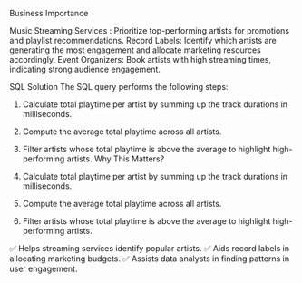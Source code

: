 Business Importance


Music Streaming Services : Prioritize top-performing artists for promotions and playlist recommendations.
Record Labels: Identify which artists are generating the most engagement and allocate marketing resources accordingly.
Event Organizers: Book artists with high streaming times, indicating strong audience engagement.


SQL Solution
The SQL query performs the following steps:
1. Calculate total playtime per artist by summing up the track durations in milliseconds.
2. Compute the average total playtime across all artists.
3. Filter artists whose total playtime is above the average to highlight high-performing artists.
Why This Matters?

1. Calculate total playtime per artist by summing up the track durations in milliseconds.
1. Compute the average total playtime across all artists.
1. Filter artists whose total playtime is above the average to highlight high-performing artists.


✅ Helps streaming services identify popular artists.
✅ Aids record labels in allocating marketing budgets.
✅ Assists data analysts in finding patterns in user engagement.
